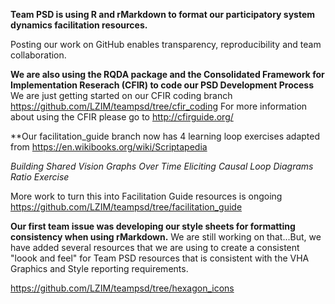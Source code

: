**Team PSD is using R and rMarkdown to format our participatory system dynamics facilitation resources.**

Posting our work on GitHub enables transparency, reproducibility and team collaboration.

**We are also using the RQDA package and the Consolidated Framework for Implementation Reserach (CFIR) to code our PSD Development Process**
We are just getting started on our CFIR coding branch https://github.com/LZIM/teampsd/tree/cfir_coding
For more information about using the CFIR please go to http://cfirguide.org/

**Our facilitation_guide branch now has 4 learning loop exercises adapted from https://en.wikibooks.org/wiki/Scriptapedia

*Building Shared Vision*
*Graphs Over Time*
*Eliciting Causal Loop Diagrams*
*Ratio Exercise*

More work to turn this into Facilitation Guide resources is ongoing https://github.com/LZIM/teampsd/tree/facilitation_guide

**Our first team issue was developing our style sheets for formatting consistency when using rMarkdown.** 
We are still working on that...But, we have added several resources that we are using to create a consistent "loook and feel" for Team PSD resources that is consistent with the VHA Graphics and Style reporting requirements.

https://github.com/LZIM/teampsd/tree/hexagon_icons
